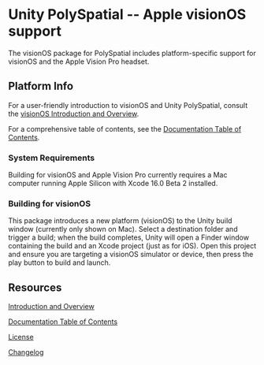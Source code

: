 # Unity PolySpatial -- Apple visionOS support

The visionOS package for PolySpatial includes platform-specific support for visionOS and the Apple Vision Pro headset. 

## Platform Info

For a user-friendly introduction to visionOS and Unity PolySpatial, consult the [visionOS Introduction and Overview](Documentation~/index.md).

For a comprehensive table of contents, see the [Documentation Table of Contents](Documentation~/TableOfContents.md).

### System Requirements

Building for visionOS and Apple Vision Pro currently requires a Mac computer running Apple Silicon with Xcode 16.0 Beta 2 installed.

### Building for visionOS

This package introduces a new platform (visionOS) to the Unity build window (currently only shown on Mac). Select a destination folder and trigger a build; when the build completes, Unity will open a Finder window containing the build and an Xcode project (just as for iOS). Open this project and ensure you are targeting a visionOS simulator or device, then press the play button to build and launch. 

## Resources

[Introduction and Overview](Documentation~/index.md)

[Documentation Table of Contents](Documentation~/TableOfContents.md)

[License](LICENSE.md)

[Changelog](CHANGELOG.md)

